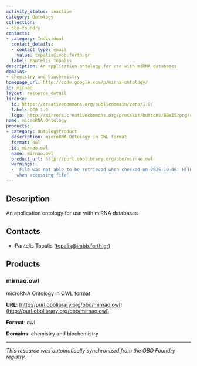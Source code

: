 ```yaml
---
activity_status: inactive
category: Ontology
collection:
- obo-foundry
contacts:
- category: Individual
  contact_details:
  - contact_type: email
    value: topalis@imbb.forth.gr
  label: Pantelis Topalis
description: An application ontology for use with miRNA databases.
domains:
- chemistry and biochemistry
homepage_url: http://code.google.com/p/mirna-ontology/
id: mirnao
layout: resource_detail
license:
  id: https://creativecommons.org/publicdomain/zero/1.0/
  label: CC0 1.0
  logo: http://mirrors.creativecommons.org/presskit/buttons/80x15/png/cc-zero.png
name: microRNA Ontology
products:
- category: OntologyProduct
  description: microRNA Ontology in OWL format
  format: owl
  id: mirnao.owl
  name: mirnao.owl
  product_url: http://purl.obolibrary.org/obo/mirnao.owl
  warnings:
  - 'File was not able to be retrieved when checked on 2025-10-06: HTTP 404 error
    when accessing file'
---
```

## Description

An application ontology for use with miRNA databases.

## Contacts

- Pantelis Topalis (topalis@imbb.forth.gr)

## Products

### mirnao.owl

microRNA Ontology in OWL format

**URL**: [http://purl.obolibrary.org/obo/mirnao.owl](http://purl.obolibrary.org/obo/mirnao.owl)

**Format**: owl

**Domains**: chemistry and biochemistry

---

*This resource was automatically synchronized from the OBO Foundry registry.*